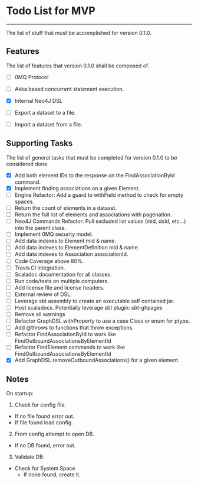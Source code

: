 # Todo List for MVP
- - -
The list of stuff that must be accomplished for version 0.1.0.

## Features
The list of features that version 0.1.0 shall be composed of.
* [ ] 0MQ Protocol
* [ ] Akka based concurrent statement execution.
* [X] Internal Neo4J DSL
* [ ] Export a dataset to a file.
* [ ] Import a dataset from a file.


## Supporting Tasks
The list of general tasks that must be completed for version 0.1.0 to be considered done.
* [X] Add both element IDs to the response on the FindAssociationById command.
* [X] Implement finding associations on a given Element.
* [ ] Engine Refactor: Add a guard to withField method to check for empty spaces.
* [ ] Return the count of elements in a dataset.
* [ ] Return the full list of elements and associations with pagenation.
* [ ] Neo4J Commands Refactor: Pull excluded list values (mid, dsId, etc...) into the parent class.
* [ ] Implement 0MQ security model.
* [ ] Add data indexes to Element mid & name.
* [ ] Add data indexes to ElementDefinition mid & name.
* [ ] Add data indexes to Association associationId.
* [ ] Code Coverage above 80%.
* [ ] Travis.CI integration.
* [ ] Scaladoc documentation for all classes.
* [ ] Run code/tests on multiple computers.
* [ ] Add license file and license headers.
* [ ] External review of DSL.
* [ ] Leverage sbt assembly to create an executable self contained jar.
* [ ] Host scaladocs. Potentially leverage sbt plugin: sbt-ghpages
* [ ] Remove all warnings
* [ ] Refactor GraphDSL.withProperty to use a case Class or enum for ptype.
* [ ] Add @throws to functions that throw exceptions.
* [ ] Refactor FindAssociationById to work like FindOutboundAssociationsByElementId
* [ ] Refactor FindElement commands to work like FindOutboundAssociationsByElementId
* [X] Add GraphDSL.removeOutboundAssociations() for a given element.

## Notes
On startup:
1. Check for config file.
  * If no file found error out.
  * If file found load config.
2. From config attempt to open DB.
  * If no DB found, error out.
3. Validate DB:
  * Check for System Space
    * If none found, create it.
  
